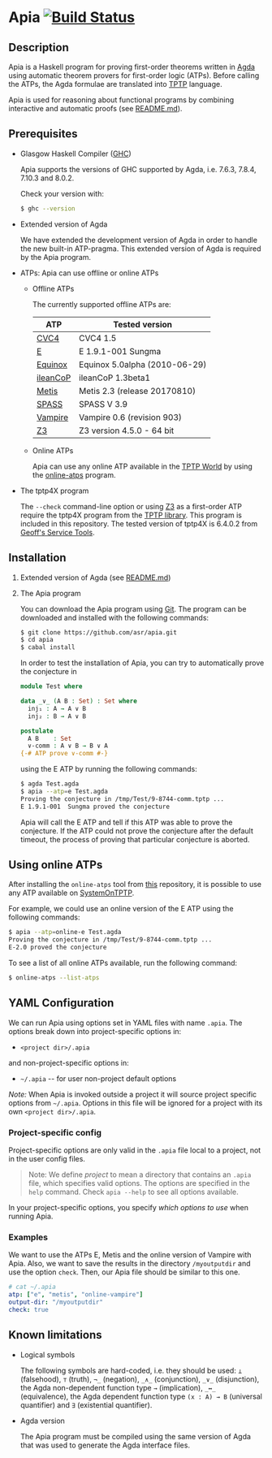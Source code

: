Apia [![Build Status](https://travis-ci.org/asr/apia.svg?branch=master)](https://travis-ci.org/asr/apia)
====

Description
-----------

Apia is a Haskell program for proving first-order theorems written in
[Agda](http://wiki.portal.chalmers.se/agda/pmwiki.php) using automatic
theorem provers for first-order logic (ATPs). Before calling the ATPs,
the Agda formulae are translated into
[TPTP](http://www.cs.miami.edu/~tptp/) language.

Apia is used for reasoning about functional programs by combining
interactive and automatic proofs (see
[README.md](https://github.com/asr/fotc/blob/master/README.md)).

Prerequisites
--------------

* Glasgow Haskell Compiler ([GHC](https://www.haskell.org/ghc/))

  Apia supports the versions of GHC supported by Agda, i.e. 7.6.3,
  7.8.4, 7.10.3 and 8.0.2.

  Check your version with:

  ````bash
  $ ghc --version
  ````

* Extended version of Agda

  We have extended the development version of Agda in order to handle
  the new built-in ATP-pragma. This extended version of Agda is
  required by the Apia program.

* ATPs: Apia can use offline or online ATPs

  + Offline ATPs

    The currently supported offline ATPs are:

    ATP | Tested version
     --- | --------------------
    [CVC4](http://cvc4.cs.stanford.edu/web/) | CVC4 1.5
    [E](http://wwwlehre.dhbw-stuttgart.de/%7Esschulz/E/E.html) | E 1.9.1-001 Sungma
    [Equinox](https://github.com/asr/equinox/tree/5.0alpha-2010-06-29/) | Equinox 5.0alpha (2010-06-29)
    [ileanCoP](http://www.leancop.de/ileancop/index.html) | ileanCoP 1.3beta1
    [Metis](http://www.gilith.com/software/metis/) | Metis 2.3 (release 20170810)
    [SPASS](http://www.mpi-inf.mpg.de/departments/automation-of-logic/software/spass-workbench/) | SPASS V 3.9
    [Vampire](http://www.vprover.org/) | Vampire 0.6 (revision 903)
    [Z3](https://github.com/Z3Prover/z3/wiki) | Z3 version 4.5.0 - 64 bit

  + Online ATPs

    Apia can use any online ATP available in the
    [TPTP World](http://www.cs.miami.edu/~tptp/cgi-bin/SystemOnTPTP)
    by using the [online-atps](http://github.com/jonaprieto/online-atps)
    program.

* The tptp4X program

  The `--check` command-line option or using
  [Z3](https://github.com/Z3Prover/z3/wiki) as a first-order ATP
  require the tptp4X program from the
  [TPTP library](http://www.tptp.org). This program is included in
  this repository. The tested version of tptp4X is 6.4.0.2 from
  [Geoff's Service Tools](http://www.tptp.org/ServiceTools.tgz).

Installation
------------

1. Extended version of Agda (see
   [README.md](https://github.com/asr/eagda/blob/master/README.md))

2. The Apia program

   You can download the Apia program using
   [Git](http://git-scm.com/). The program can be downloaded and
   installed with the following commands:

   ````bash
   $ git clone https://github.com/asr/apia.git
   $ cd apia
   $ cabal install
   ````

   In order to test the installation of Apia, you can try to
   automatically prove the conjecture in

    ````agda
    module Test where

    data _∨_ (A B : Set) : Set where
      inj₁ : A → A ∨ B
      inj₂ : B → A ∨ B

    postulate
      A B    : Set
      ∨-comm : A ∨ B → B ∨ A
    {-# ATP prove ∨-comm #-}
    ````

   using the E ATP by running the following commands:

   ````bash
   $ agda Test.agda
   $ apia --atp=e Test.agda
   Proving the conjecture in /tmp/Test/9-8744-comm.tptp ...
   E 1.9.1-001  Sungma proved the conjecture
   ````

   Apia will call the E ATP and tell if this ATP was able to prove the
   conjecture. If the ATP could not prove the conjecture after the
   default timeout, the process of proving that particular conjecture
   is aborted.

Using online ATPs
------------------

After installing the `online-atps` tool from
[this](http://github.com/jonaprieto/online-atps) repository, it is
possible to use any ATP available on
[SystemOnTPTP](http://www.cs.miami.edu/~tptp/cgi-bin/SystemOnTPTP).

For example, we could use an online version of the E ATP using the
following commands:

````bash
$ apia --atp=online-e Test.agda
Proving the conjecture in /tmp/Test/9-8744-comm.tptp ...
E-2.0 proved the conjecture
````

To see a list of all online ATPs available, run the following command:

```bash
$ online-atps --list-atps
```

YAML Configuration
------------------
<!-- Following the style to present the stack.yaml configuration files-->
We can run Apia using options set in YAML files with name `.apia`.
The options break down into project-specific options in:

  - `<project dir>/.apia`

and non-project-specific options in:

  - `~/.apia` -- for user non-project default options

*Note:* When Apia is invoked outside a project it will source project specific
options from `~/.apia`. Options in this file will be ignored for a project with
its own `<project dir>/.apia`.

### Project-specific config

Project-specific options are only valid in the `.apia` file local to a
project, not in the user config files.

> Note: We define *project* to mean a directory that contains an `.apia`
> file, which specifies valid options. The options are specified in the `help`
> command. Check `apia --help` to see all options available.

In your project-specific options, you specify  *which options to use*
when running Apia.

### Examples

We want to use the ATPs E, Metis and the online version of Vampire with Apia.
Also, we want to save the results in the directory `/myoutputdir` and use
the option `check`. Then, our Apia file should be similar to this one.

```yaml
# cat ~/.apia
atp: ["e", "metis", "online-vampire"]
output-dir: "/myoutputdir"
check: true
```

Known limitations
-----------------

* Logical symbols

  The following symbols are hard-coded, i.e. they should be used: `⊥`
  (falsehood), `⊤` (truth), `¬_` (negation), `_∧_` (conjunction),
  `_∨_` (disjunction), the Agda non-dependent function type `→`
  (implication), `_↔_` (equivalence), the Agda dependent function type
  `(x : A) → B` (universal quantifier) and `∃` (existential
  quantifier).

* Agda version

  The Apia program must be compiled using the same version of Agda
  that was used to generate the Agda interface files.
